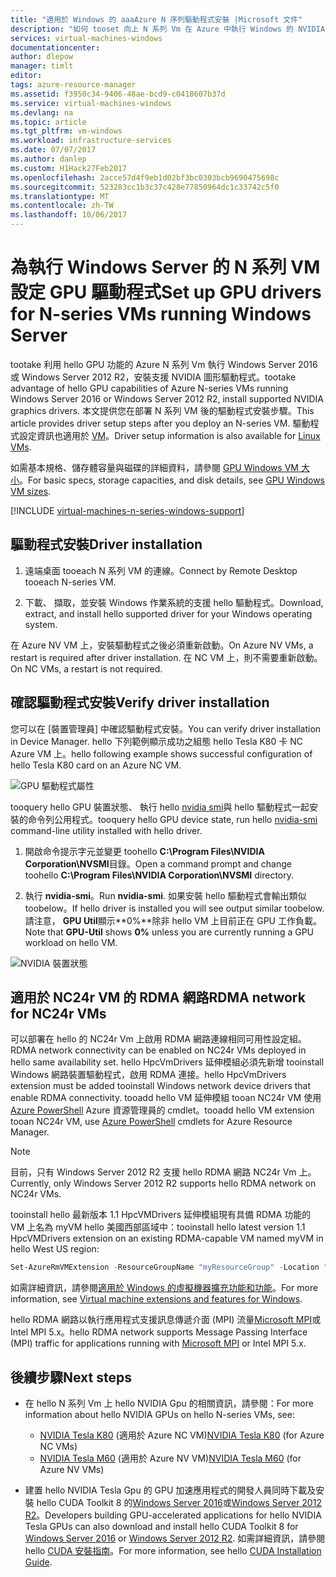 ```yaml
---
title: "適用於 Windows 的 aaaAzure N 序列驅動程式安裝 |Microsoft 文件"
description: "如何 tooset 向上 N 系列 Vm 在 Azure 中執行 Windows 的 NVIDIA GPU 驅動程式"
services: virtual-machines-windows
documentationcenter: 
author: dlepow
manager: timlt
editor: 
tags: azure-resource-manager
ms.assetid: f3950c34-9406-48ae-bcd9-c0418607b37d
ms.service: virtual-machines-windows
ms.devlang: na
ms.topic: article
ms.tgt_pltfrm: vm-windows
ms.workload: infrastructure-services
ms.date: 07/07/2017
ms.author: danlep
ms.custom: H1Hack27Feb2017
ms.openlocfilehash: 2acce57d4f9eb1d02bf3bc0303bcb9690475698c
ms.sourcegitcommit: 523283cc1b3c37c428e77850964dc1c33742c5f0
ms.translationtype: MT
ms.contentlocale: zh-TW
ms.lasthandoff: 10/06/2017
---
```

# <a name="set-up-gpu-drivers-for-n-series-vms-running-windows-server"></a><span data-ttu-id="29baa-103">為執行 Windows Server 的 N 系列 VM 設定 GPU 驅動程式</span><span class="sxs-lookup"><span data-stu-id="29baa-103">Set up GPU drivers for N-series VMs running Windows Server</span></span>
<span data-ttu-id="29baa-104">tootake 利用 hello GPU 功能的 Azure N 系列 Vm 執行 Windows Server 2016 或 Windows Server 2012 R2，安裝支援 NVIDIA 圖形驅動程式。</span><span class="sxs-lookup"><span data-stu-id="29baa-104">tootake advantage of hello GPU capabilities of Azure N-series VMs running Windows Server 2016 or Windows Server 2012 R2, install supported NVIDIA graphics drivers.</span></span> <span data-ttu-id="29baa-105">本文提供您在部署 N 系列 VM 後的驅動程式安裝步驟。</span><span class="sxs-lookup"><span data-stu-id="29baa-105">This article provides driver setup steps after you deploy an N-series VM.</span></span> <span data-ttu-id="29baa-106">驅動程式設定資訊也適用於 [ VM](../linux/n-series-driver-setup.md?toc=%2fazure%2fvirtual-machines%2flinux%2ftoc.json)。</span><span class="sxs-lookup"><span data-stu-id="29baa-106">Driver setup information is also available for [Linux VMs](../linux/n-series-driver-setup.md?toc=%2fazure%2fvirtual-machines%2flinux%2ftoc.json).</span></span>

<span data-ttu-id="29baa-107">如需基本規格、儲存體容量與磁碟的詳細資料，請參閱 [GPU Windows VM 大小](sizes-gpu.md?toc=%2fazure%2fvirtual-machines%2fwindows%2ftoc.json)。</span><span class="sxs-lookup"><span data-stu-id="29baa-107">For basic specs, storage capacities, and disk details, see [GPU Windows VM sizes](sizes-gpu.md?toc=%2fazure%2fvirtual-machines%2fwindows%2ftoc.json).</span></span> 


[!INCLUDE [virtual-machines-n-series-windows-support](../../../includes/virtual-machines-n-series-windows-support.md)]



## <a name="driver-installation"></a><span data-ttu-id="29baa-108">驅動程式安裝</span><span class="sxs-lookup"><span data-stu-id="29baa-108">Driver installation</span></span>

1. <span data-ttu-id="29baa-109">遠端桌面 tooeach N 系列 VM 的連線。</span><span class="sxs-lookup"><span data-stu-id="29baa-109">Connect by Remote Desktop tooeach N-series VM.</span></span>

2. <span data-ttu-id="29baa-110">下載、 擷取，並安裝 Windows 作業系統的支援 hello 驅動程式。</span><span class="sxs-lookup"><span data-stu-id="29baa-110">Download, extract, and install hello supported driver for your Windows operating system.</span></span>

<span data-ttu-id="29baa-111">在 Azure NV VM 上，安裝驅動程式之後必須重新啟動。</span><span class="sxs-lookup"><span data-stu-id="29baa-111">On Azure NV VMs, a restart is required after driver installation.</span></span> <span data-ttu-id="29baa-112">在 NC VM 上，則不需要重新啟動。</span><span class="sxs-lookup"><span data-stu-id="29baa-112">On NC VMs, a restart is not required.</span></span>

## <a name="verify-driver-installation"></a><span data-ttu-id="29baa-113">確認驅動程式安裝</span><span class="sxs-lookup"><span data-stu-id="29baa-113">Verify driver installation</span></span>

<span data-ttu-id="29baa-114">您可以在 [裝置管理員] 中確認驅動程式安裝。</span><span class="sxs-lookup"><span data-stu-id="29baa-114">You can verify driver installation in Device Manager.</span></span> <span data-ttu-id="29baa-115">hello 下列範例顯示成功之組態 hello Tesla K80 卡 NC Azure VM 上。</span><span class="sxs-lookup"><span data-stu-id="29baa-115">hello following example shows successful configuration of hello Tesla K80 card on an Azure NC VM.</span></span>

![GPU 驅動程式屬性](./media/n-series-driver-setup/GPU_driver_properties.png)

<span data-ttu-id="29baa-117">tooquery hello GPU 裝置狀態、 執行 hello [nvidia smi](https://developer.nvidia.com/nvidia-system-management-interface)與 hello 驅動程式一起安裝的命令列公用程式。</span><span class="sxs-lookup"><span data-stu-id="29baa-117">tooquery hello GPU device state, run hello [nvidia-smi](https://developer.nvidia.com/nvidia-system-management-interface) command-line utility installed with hello driver.</span></span>

1. <span data-ttu-id="29baa-118">開啟命令提示字元並變更 toohello **C:\Program Files\NVIDIA Corporation\NVSMI**目錄。</span><span class="sxs-lookup"><span data-stu-id="29baa-118">Open a command prompt and change toohello **C:\Program Files\NVIDIA Corporation\NVSMI** directory.</span></span>

2. <span data-ttu-id="29baa-119">執行 **nvidia-smi**。</span><span class="sxs-lookup"><span data-stu-id="29baa-119">Run **nvidia-smi**.</span></span> <span data-ttu-id="29baa-120">如果安裝 hello 驅動程式會輸出類似 toobelow。</span><span class="sxs-lookup"><span data-stu-id="29baa-120">If hello driver is installed you will see output similar toobelow.</span></span> <span data-ttu-id="29baa-121">請注意， **GPU Util**顯示**0%**除非 hello VM 上目前正在 GPU 工作負載。</span><span class="sxs-lookup"><span data-stu-id="29baa-121">Note that **GPU-Util** shows **0%** unless you are currently running a GPU workload on hello VM.</span></span>

![NVIDIA 裝置狀態](./media/n-series-driver-setup/smi.png)  

## <a name="rdma-network-for-nc24r-vms"></a><span data-ttu-id="29baa-123">適用於 NC24r VM 的 RDMA 網路</span><span class="sxs-lookup"><span data-stu-id="29baa-123">RDMA network for NC24r VMs</span></span>

<span data-ttu-id="29baa-124">可以部署在 hello 的 NC24r Vm 上啟用 RDMA 網路連線相同可用性設定組。</span><span class="sxs-lookup"><span data-stu-id="29baa-124">RDMA network connectivity can be enabled on NC24r VMs deployed in hello same availability set.</span></span> <span data-ttu-id="29baa-125">hello HpcVmDrivers 延伸模組必須先新增 tooinstall Windows 網路裝置驅動程式，啟用 RDMA 連接。</span><span class="sxs-lookup"><span data-stu-id="29baa-125">hello HpcVmDrivers extension must be added tooinstall Windows network device drivers that enable RDMA connectivity.</span></span> <span data-ttu-id="29baa-126">tooadd hello VM 延伸模組 tooan NC24r VM 使用[Azure PowerShell](/powershell/azure/overview) Azure 資源管理員的 cmdlet。</span><span class="sxs-lookup"><span data-stu-id="29baa-126">tooadd hello VM extension tooan NC24r VM, use [Azure PowerShell](/powershell/azure/overview) cmdlets for Azure Resource Manager.</span></span>

> [!NOTE]
> <span data-ttu-id="29baa-127">目前，只有 Windows Server 2012 R2 支援 hello RDMA 網路 NC24r Vm 上。</span><span class="sxs-lookup"><span data-stu-id="29baa-127">Currently, only Windows Server 2012 R2 supports hello RDMA network on NC24r VMs.</span></span>
> 

<span data-ttu-id="29baa-128">tooinstall hello 最新版本 1.1 HpcVMDrivers 延伸模組現有具備 RDMA 功能的 VM 上名為 myVM hello 美國西部區域中：</span><span class="sxs-lookup"><span data-stu-id="29baa-128">tooinstall hello latest version 1.1 HpcVMDrivers extension on an existing RDMA-capable VM named myVM in hello West US region:</span></span>
  ```PowerShell
  Set-AzureRmVMExtension -ResourceGroupName "myResourceGroup" -Location "westus" -VMName "myVM" -ExtensionName "HpcVmDrivers" -Publisher "Microsoft.HpcCompute" -Type "HpcVmDrivers" -TypeHandlerVersion "1.1"
  ```
  <span data-ttu-id="29baa-129">如需詳細資訊，請參閱[適用於 Windows 的虛擬機器擴充功能和功能](extensions-features.md?toc=%2fazure%2fvirtual-machines%2fwindows%2fclassic%2ftoc.json)。</span><span class="sxs-lookup"><span data-stu-id="29baa-129">For more information, see [Virtual machine extensions and features for Windows](extensions-features.md?toc=%2fazure%2fvirtual-machines%2fwindows%2fclassic%2ftoc.json).</span></span>

<span data-ttu-id="29baa-130">hello RDMA 網路以執行應用程式支援訊息傳遞介面 (MPI) 流量[Microsoft MPI](https://msdn.microsoft.com/library/bb524831(v=vs.85).aspx)或 Intel MPI 5.x。</span><span class="sxs-lookup"><span data-stu-id="29baa-130">hello RDMA network supports Message Passing Interface (MPI) traffic for applications running with [Microsoft MPI](https://msdn.microsoft.com/library/bb524831(v=vs.85).aspx) or Intel MPI 5.x.</span></span> 


## <a name="next-steps"></a><span data-ttu-id="29baa-131">後續步驟</span><span class="sxs-lookup"><span data-stu-id="29baa-131">Next steps</span></span>

* <span data-ttu-id="29baa-132">在 hello N 系列 Vm 上 hello NVIDIA Gpu 的相關資訊，請參閱：</span><span class="sxs-lookup"><span data-stu-id="29baa-132">For more information about hello NVIDIA GPUs on hello N-series VMs, see:</span></span>
    * <span data-ttu-id="29baa-133">[NVIDIA Tesla K80](http://www.nvidia.com/object/tesla-k80.html) (適用於 Azure NC VM)</span><span class="sxs-lookup"><span data-stu-id="29baa-133">[NVIDIA Tesla K80](http://www.nvidia.com/object/tesla-k80.html) (for Azure NC VMs)</span></span>
    * <span data-ttu-id="29baa-134">[NVIDIA Tesla M60](http://www.nvidia.com/object/tesla-m60.html) (適用於 Azure NV VM)</span><span class="sxs-lookup"><span data-stu-id="29baa-134">[NVIDIA Tesla M60](http://www.nvidia.com/object/tesla-m60.html) (for Azure NV VMs)</span></span>

* <span data-ttu-id="29baa-135">建置 hello NVIDIA Tesla Gpu 的 GPU 加速應用程式的開發人員同時下載及安裝 hello CUDA Toolkit 8 的[Windows Server 2016](https://developer.nvidia.com/compute/cuda/8.0/Prod2/local_installers/cuda_8.0.61_win10-exe)或[Windows Server 2012 R2](https://developer.nvidia.com/compute/cuda/8.0/Prod2/local_installers/cuda_8.0.61_windows-exe)。</span><span class="sxs-lookup"><span data-stu-id="29baa-135">Developers building GPU-accelerated applications for hello NVIDIA Tesla GPUs can also download and install hello CUDA Toolkit 8 for [Windows Server 2016](https://developer.nvidia.com/compute/cuda/8.0/Prod2/local_installers/cuda_8.0.61_win10-exe) or [Windows Server 2012 R2](https://developer.nvidia.com/compute/cuda/8.0/Prod2/local_installers/cuda_8.0.61_windows-exe).</span></span> <span data-ttu-id="29baa-136">如需詳細資訊，請參閱 hello [CUDA 安裝指南](http://docs.nvidia.com/cuda/cuda-installation-guide-microsoft-windows/index.html#axzz4ZcwJvqYi)。</span><span class="sxs-lookup"><span data-stu-id="29baa-136">For more information, see hello [CUDA Installation Guide](http://docs.nvidia.com/cuda/cuda-installation-guide-microsoft-windows/index.html#axzz4ZcwJvqYi).</span></span>


